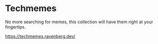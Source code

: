 # Techmemes

No more searching for memes, this collection will have them right at your fingertips.

https://techmemes.ravenberg.dev/
